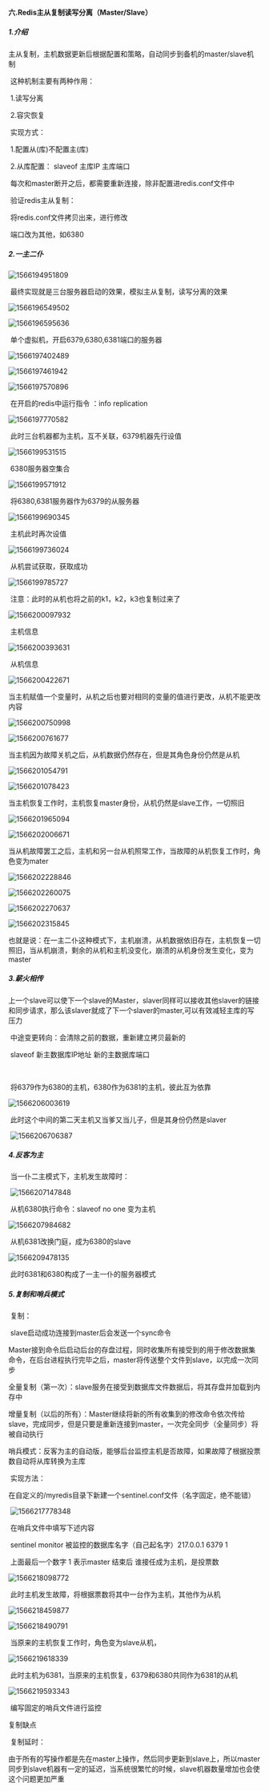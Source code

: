 #### 六.Redis主从复制读写分离（Master/Slave）

##### 1.介绍

​	主从复制，主机数据更新后根据配置和策略，自动同步到备机的master/slave机制

​	这种机制主要有两种作用：

​			1.读写分离

​			2.容灾恢复

​	实现方式：	

​			1.配置从(库)不配置主(库)

​			2.从库配置：	slaveof   主库IP   主库端口

​				每次和master断开之后，都需要重新连接，除非配置进redis.conf文件中



​	验证redis主从复制：

​			将redis.conf文件拷贝出来，进行修改

​			端口改为其他，如6380

##### 2.一主二仆

![1566194951809](E:\Typora笔记\Pic\1566194951809.png)

​		最终实现就是三台服务器启动的效果，模拟主从复制，读写分离的效果

![1566196549502](E:\Typora笔记\Pic\1566196549502.png)

![1566196595636](E:\Typora笔记\Pic\1566196595636.png)

​			单个虚拟机，开启6379,6380,6381端口的服务器

![1566197402489](E:\Typora笔记\Pic\1566197402489.png)

![1566197461942](E:\Typora笔记\Pic\1566197461942.png)

![1566197570896](E:\Typora笔记\Pic\1566197570896.png)

​		在开启的redis中运行指令	：info  replication     

![1566197770582](E:\Typora笔记\Pic\1566197770582.png)

​		此时三台机器都为主机，互不关联，6379机器先行设值

![1566199531515](E:\Typora笔记\Pic\1566199531515.png)

​		6380服务器空集合

![1566199571912](E:\Typora笔记\Pic\1566199571912.png)

​		将6380,6381服务器作为6379的从服务器

![1566199690345](E:\Typora笔记\Pic\1566199690345.png)

​		主机此时再次设值

![1566199736024](E:\Typora笔记\Pic\1566199736024.png)

​		从机尝试获取，获取成功

![1566199785727](E:\Typora笔记\Pic\1566199785727.png)

​		注意：此时的从机也将之前的k1，k2，k3也复制过来了

![1566200097932](E:\Typora笔记\Pic\1566200097932.png)

​		主机信息

![1566200393631](E:\Typora笔记\Pic\1566200393631.png)

​		从机信息

![1566200422671](E:\Typora笔记\Pic\1566200422671.png)

​		当主机赋值一个变量时，从机之后也要对相同的变量的值进行更改，从机不能更改内容

![1566200750998](E:\Typora笔记\Pic\1566200750998.png)

![1566200761677](E:\Typora笔记\Pic\1566200761677.png)

​		当主机因为故障关机之后，从机数据仍然存在，但是其角色身份仍然是从机

![1566201054791](E:\Typora笔记\Pic\1566201054791.png)

![1566201078423](E:\Typora笔记\Pic\1566201078423.png)

​		当主机恢复工作时，主机恢复master身份，从机仍然是slave工作，一切照旧

![1566201965094](E:\Typora笔记\Pic\1566201965094.png)

![1566202006671](E:\Typora笔记\Pic\1566202006671.png)

​		当从机故障罢工之后，主机和另一台从机照常工作，当故障的从机恢复工作时，角色变为mater

![1566202228846](E:\Typora笔记\Pic\1566202228846.png)

![1566202260075](E:\Typora笔记\Pic\1566202260075.png)

![1566202270637](E:\Typora笔记\Pic\1566202270637.png)

![1566202315845](E:\Typora笔记\Pic\1566202315845.png)

​	也就是说：在一主二仆这种模式下，主机崩溃，从机数据依旧存在，主机恢复一切照旧，当从机崩溃，剩余的从机和主机没变化，崩溃的从机身份发生变化，变为master

##### 3.薪火相传

​		上一个slave可以使下一个slave的Master，slaver同样可以接收其他slaver的链接和同步请求，那么该slaver就成了下一个slaver的master,可以有效减轻主库的写压力

​		中途变更转向：会清除之前的数据，重新建立拷贝最新的

​		slaveof   新主数据库IP地址   新的主数据库端口

​		

​		将6379作为6380的主机，6380作为6381的主机，彼此互为依靠

![1566206003619](E:\Typora笔记\Pic\1566206003619.png)

​		此时这个中间的第二天主机又当爹又当儿子，但是其身份仍然是slaver

​	![1566206706387](E:\Typora笔记\Pic\1566206706387.png)



##### 4.反客为主

​		当一仆二主模式下，主机发生故障时：

​	![1566207147848](E:\Typora笔记\Pic\1566207147848.png)

​		从机6380执行命令：slaveof no one   变为主机

![1566207984682](E:\Typora笔记\Pic\1566207984682.png)

​		从机6381改换门庭，成为6380的slave 

![1566209478135](E:\Typora笔记\Pic\1566209478135.png)

​		此时6381和6380构成了一主一仆的服务器模式

##### 5.复制和哨兵模式

​	复制：

​			slave启动成功连接到master后会发送一个sync命令

​			Master接到命令后启动后台的存盘过程，同时收集所有接受到的用于修改数据集命令，在后台进程执行完毕之后，master将传送整个文件到slave，以完成一次同步

​			全量复制（第一次）：slave服务在接受到数据库文件数据后，将其存盘并加载到内存中

​			增量复制（以后的所有）：Master继续将新的所有收集到的修改命令依次传给slave，完成同步，但是只要是重新连接到master，一次完全同步（全量同步）将被自动执行





​		哨兵模式：反客为主的自动版，能够后台监控主机是否故障，如果故障了根据投票数自动将从库转换为主库

​		实现方法：

​			在自定义的/myredis目录下新建一个sentinel.conf文件（名字固定，绝不能错）

​			![1566217778348](E:\Typora笔记\Pic\1566217778348.png)

​	在哨兵文件中填写下述内容

​			sentinel   monitor     被监控的数据库名字（自己起名字）217.0.0.1  6379  1

​			上面最后一个数字    1   表示master  结束后  谁接任成为主机，是投票数

![1566218098772](E:\Typora笔记\Pic\1566218098772.png)

​		此时主机发生故障，将根据票数将其中一台作为主机，其他作为从机

![1566218459877](E:\Typora笔记\Pic\1566218459877.png)

![1566218490791](E:\Typora笔记\Pic\1566218490791.png)



​		当原来的主机恢复工作时，角色变为slave从机，

![1566219618339](E:\Typora笔记\Pic\1566219618339.png)

​		此时主机为6381，当原来的主机恢复，6379和6380共同作为6381的从机

![1566219593343](E:\Typora笔记\Pic\1566219593343.png)

​	编写固定的哨兵文件进行监控

复制缺点

​		复制延时：

​				由于所有的写操作都是先在master上操作，然后同步更新到slave上，所以master同步到slave机器有一定的延迟，当系统很繁忙的时候，slave机器数量增加也会使这个问题更加严重

